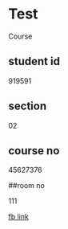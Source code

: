 # Test
Course
## student id
919591
## section
02
## course no

45627376

##room no

111

[fb link](https://www.facebook.com/)
